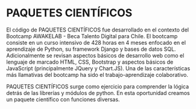 # PAQUETES CIENTÍFICOS

El código de PAQUETES CIENTÍFICOS fue desarrollado en el contexto del Bootcamp AWAKELAB - Beca Talento Digital para Chile. 
El bootcamp consiste en un curso intensivo de 428 horas en 4 meses enfocado en el aprendizaje de Python, su framework Django y bases de datos SQL. 
Adicionalmente se revisan aspectos básicos de desarrollo web como el lenguaje de marcado HTML, CSS, Bootstrap y aspectos básicos de JavaScript (principalmente JQuery y Chart.JS). 
Una de las características más llamativas del bootcamp ha sido el trabajo-aprendizaje colaborativo.

PAQUETES CIENTÍFICOS surge como ejercicio para comprender la lógica detrás de las librerías y módulos de python. En esta oportunidad creamos un paquete científico con funciones diversas.
